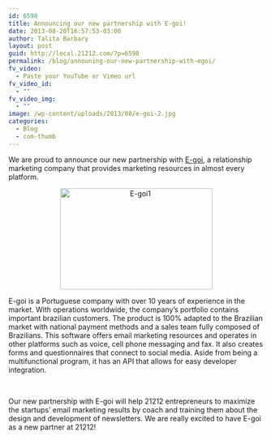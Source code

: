 ```yaml
---
id: 6598
title: Announcing our new partnership with E-goi!
date: 2013-08-20T16:57:53-03:00
author: Talita Barbary
layout: post
guid: http://local.21212.com/?p=6598
permalink: /blog/announing-our-new-partnership-with-egoi/
fv_video:
  - Paste your YouTube or Vimeo url
fv_video_id:
  - ""
fv_video_img:
  - ""
image: /wp-content/uploads/2013/08/e-goi-2.jpg
categories:
  - Blog
  - com-thumb
---
```

<p dir="ltr">
  We are proud to announce our new partnership with <a href="http://www.e-goi.com.br/pt_br/">E-goi</a>, a relationship marketing company that provides marketing resources in almost every platform.
</p>

<p dir="ltr" style="text-align: center;">
  <a href="http://local.21212.com/wp-content/uploads/2013/08/E-goi1.jpg"><img class="size-medium wp-image-6606 aligncenter" alt="E-goi1" src="http://local.21212.com/wp-content/uploads/2013/08/E-goi1-300x200.jpg" width="300" height="200" srcset="http://localhost:8080/wp-content/uploads/2013/08/E-goi1-300x200.jpg 300w, http://localhost:8080/wp-content/uploads/2013/08/E-goi1.jpg 540w" sizes="(max-width: 300px) 100vw, 300px" /></a>
</p>

E-goi is a Portuguese company with over 10 years of experience in the market. With operations worldwide, the company’s portfolio contains important brazilian customers. The product is 100% adapted to the Brazilian market with national payment methods and a sales team fully composed of Brazilians. This software offers email marketing resources and operates in other platforms such as voice, cell phone messaging and fax. It also creates forms and questionnaires that connect to social media. Aside from being a multifunctional program, it has an API that allows for easy developer integration.

&nbsp;
  
Our new partnership with E-goi will help 21212 entrepreneurs to maximize the startups&#8217; email marketing results by coach and training them about the design and development of newsletters. We are really excited to have E-goi as a new partner at 21212!